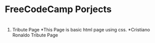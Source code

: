 # FreeCodeCamp Porjects
#
1. Tribute Page
   *This Page is basic html page using css.
   *Cristiano Ronaldo Tribute Page
